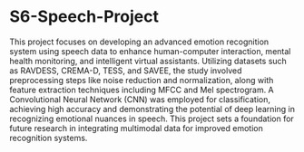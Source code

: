 # S6-Speech-Project
This project focuses on developing an advanced emotion recognition system using speech data to enhance human-computer interaction, mental health monitoring, and intelligent virtual assistants. Utilizing datasets such as RAVDESS, CREMA-D, TESS, and SAVEE, the study involved preprocessing steps like noise reduction and normalization, along with feature extraction techniques including MFCC and Mel spectrogram. A Convolutional Neural Network (CNN) was employed for classification, achieving high accuracy and demonstrating the potential of deep learning in recognizing emotional nuances in speech. This project sets a foundation for future research in integrating multimodal data for improved emotion recognition systems.
